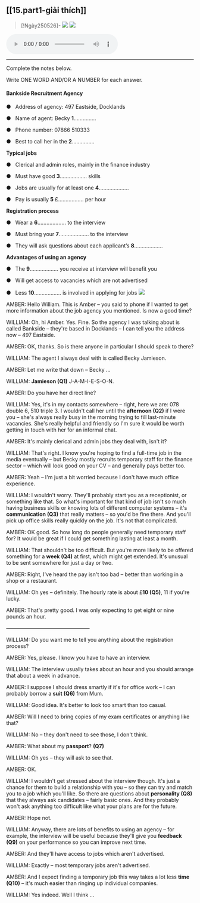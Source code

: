 
## [[15.part1-giải thích]]

> [!Ngày250526]-
> ![](https://res.cloudinary.com/dqfpwqvpe/image/upload/v1748235681/m2btc9l4bkrhbfeuxbfx.png)
>![](https://res.cloudinary.com/dqfpwqvpe/image/upload/v1748235685/wjfu04ykned1vvsz9cpw.png)


<audio src="https://res.cloudinary.com/dqfpwqvpe/video/upload/v1748238810/oocn6bozt6bkei2tjvlk.m4a" controls></audio>

---
Complete the notes below.

Write ONE WORD AND/OR A NUMBER for each answer.

#### **Bankside Recruitment Agency**

●   Address of agency: 497 Eastside, Docklands

●   Name of agent: Becky **1**……………

●   Phone number: 07866 510333

●   Best to call her in the **2**……………

**Typical jobs**

●   Clerical and admin roles, mainly in the finance industry

●   Must have good **3**……………… skills

●   Jobs are usually for at least one **4**………………..

●   Pay is usually **5** £…………….. per hour

**Registration process**

●   Wear a **6**………………. to the interview

●   Must bring your **7**……………….. to the interview

●   They will ask questions about each applicant’s **8**……………….

**Advantages of using an agency**

●   The **9**………………. you receive at interview will benefit you

●   Will get access to vacancies which are not advertised

●   Less **10**……………… is involved in applying for jobs
![](https://res.cloudinary.com/dqfpwqvpe/image/upload/v1748240465/poomirowotgytpuxp3bl.png)

AMBER: Hello William. This is Amber – you said to phone if I wanted to get more information about the job agency you mentioned. Is now a good time?

WILLIAM: Oh, hi Amber. Yes. Fine. So the agency I was talking about is called Bankside – they're based in Docklands – I can tell you the address now – 497 Eastside.

AMBER: OK, thanks. So is there anyone in particular I should speak to there?

WILLIAM: The agent I always deal with is called Becky Jamieson.

AMBER: Let me write that down – Becky …

WILLIAM: **Jamieson (Q1)** J-A-M-I-E-S-O-N.

AMBER: Do you have her direct line?

WILLIAM: Yes, it's in my contacts somewhere – right, here we are: 078 double 6, 510 triple 3. I wouldn't call her until the **afternoon (Q2)** if I were you – she's always really busy in the morning trying to fill last-minute vacancies. She's really helpful and friendly so I'm sure it would be worth getting in touch with her for an informal chat.

AMBER: It's mainly clerical and admin jobs they deal with, isn't it?

WILLIAM: That's right. I know you're hoping to find a full-time job in the media eventually – but Becky mostly recruits temporary staff for the finance sector – which will look good on your CV – and generally pays better too.

AMBER: Yeah – I'm just a bit worried because I don't have much office experience.

WILLIAM: I wouldn't worry. They'll probably start you as a receptionist, or something like that. So what's important for that kind of job isn't so much having business skills or knowing lots of different computer systems – it's **communication (Q3)** that really matters – so you'd be fine there. And you'll pick up office skills really quickly on the job. It's not that complicated.

AMBER: OK good. So how long do people generally need temporary staff for? It would be great if I could get something lasting at least a month.

WILLIAM: That shouldn't be too difficult. But you're more likely to be offered something for a **week (Q4)** at first, which might get extended. It's unusual to be sent somewhere for just a day or two.

AMBER: Right, I've heard the pay isn't too bad – better than working in a shop or a restaurant.

WILLIAM: Oh yes – definitely. The hourly rate is about £**10 (Q5)**, 11 if you're lucky.

AMBER: That's pretty good. I was only expecting to get eight or nine pounds an hour.

————————————————

WILLIAM: Do you want me to tell you anything about the registration process?

AMBER: Yes, please. I know you have to have an interview.

WILLIAM: The interview usually takes about an hour and you should arrange that about a week in advance.

AMBER: I suppose I should dress smartly if it's for office work – I can probably borrow a **suit (Q6)** from Mum.

WILLIAM: Good idea. It's better to look too smart than too casual.

AMBER: Will I need to bring copies of my exam certificates or anything like that?

WILLIAM: No – they don't need to see those, I don't think.

AMBER: What about my **passport**? **(Q7)**

WILLIAM: Oh yes – they will ask to see that.

AMBER: OK.

WILLIAM: I wouldn't get stressed about the interview though. It's just a chance for them to build a relationship with you – so they can try and match you to a job which you'll like. So there are questions about **personality (Q8)** that they always ask candidates – fairly basic ones. And they probably won't ask anything too difficult like what your plans are for the future.

AMBER: Hope not.

WILLIAM: Anyway, there are lots of benefits to using an agency – for example, the interview will be useful because they'll give you **feedback** **(Q9)** on your performance so you can improve next time.

AMBER: And they'll have access to jobs which aren't advertised.

WILLIAM: Exactly – most temporary jobs aren't advertised.

AMBER: And I expect finding a temporary job this way takes a lot less **time (Q10)** – it's much easier than ringing up individual companies.

WILLIAM: Yes indeed. Well I think …
